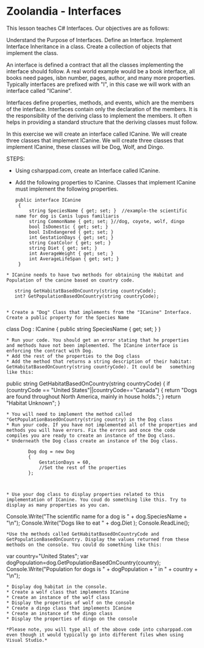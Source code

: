 # Zoolandia - Interfaces

This lesson teaches C# Interfaces. Our objectives are as follows:

Understand the Purpose of Interfaces.
Define an Interface.
Implement Interface Inheritance in a class.
Create a collection of objects that implement the class.

An interface is defined a contract that all the classes implementing the interface should follow. A real world example would be a book interface, all books need pages, isbn number, pages, author, and many more properties. Typically interfaces are prefixed with "I", in this case we will work with an interface called "ICanine".

Interfaces define properties, methods, and events, which are the members of the interface. Interfaces contain only the declaration of the members. It is the responsibility of the deriving class to implement the members. It often helps in providing a standard structure that the deriving classes must follow.

In this exercise we will create an interface called ICanine. We will create three classes that implement ICanine. We will create three classes that implement ICanine, these classes will be Dog, Wolf, and Dingo.

STEPS:
* Using csharppad.com, create an Interface called ICanine.
* Add the following properties to ICanine.  Classes that implement ICanine must implement the following properties.

   ```   
  public interface ICanine
    {
        string SpeciesName { get; set; }  //example-the scientific name for dog is Canis lupus familiaris
        string CommonName { get; set; }//dog, coyote, wolf, dingo
        bool IsDomestic { get; set; }
        bool IsEndangered { get; set; }
        int GestationDays { get; set; }
        string CoatColor { get; set; }
        string Diet { get; set; }
        int AverageWeight { get; set; }
        int AverageLifeSpan { get; set; }
    }
```
* ICanine needs to have two methods for obtaining the Habitat and Population of the canine based on country code. 
```
       string GetHabitatBasedOnCountry(string countryCode);
       int? GetPopulationBasedOnCountry(string countryCode);  
```

* Create a "Dog" Class that implements from the "ICanine" Interface. Create a public property for the Species Name
```
 class Dog : ICanine
    {
       public string SpeciesName { get; set; }
    }

```
* Run your code. You should get an error stating that he properties and methods have not been implemented. The ICanine interface is   enforcing the contract with Dog.
* Add the rest of the properties to the Dog class
* Add the method that returns a string description of their habitat: GetHabitatBasedOnCountry(string countryCode). It could be   something like this:
```
  public string GetHabitatBasedOnCountry(string countryCode)
        {
            if (countryCode == "United States"||countryCode=="Canada")
            {
                return "Dogs are found throughout North America, mainly in house holds.";
            }
            return "Habitat Unknown";
        }
```
* You will need to implement the method called "GetPopulationBasedOnCountry(string country) in the Dog class
* Run your code. If you have not implemented all of the properties and methods you will have errors. Fix the errors and once the code   compiles you are ready to create an instance of the Dog class.
* Underneath the Dog class create an instance of the Dog class. 
```
            Dog dog = new Dog
            {
                GestationDays = 60,
                //Set the rest of the properties
            };
```


* Use your dog class to display properties related to this implementation of ICanine. You coud do something like this. Try to display as many properties as you can. 
```
   Console.Write("The scientific name for a dog is " + dog.SpeciesName + "\n");
   Console.Write("Dogs like to eat " + dog.Diet );
   Console.ReadLine();
```
*Use the methods called GetHabitatBasedOnCountryCode and GetPopulationBasedOnCountry. Display the values returned from these methods on the console. You could do something like this:
```
  var country="United States";
  var dogPopulation=dog.GetPopulationBasedOnCountry(country);
  Console.Write("Population for dogs is " + dogPopulation + " in " + country + "\n");
```
* Display dog habitat in the console. 
* Create a wolf class that implements ICanine
* Create an instance of the wolf class
* Display the properties of wolf on the console
* Create a dingo class that implements ICanine
* Create an instance of the dingo class
* Display the properties of dingo on the console

*Please note, you will type all of the above code into csharppad.com even though it would typically go into different files when using Visual Studio.*
